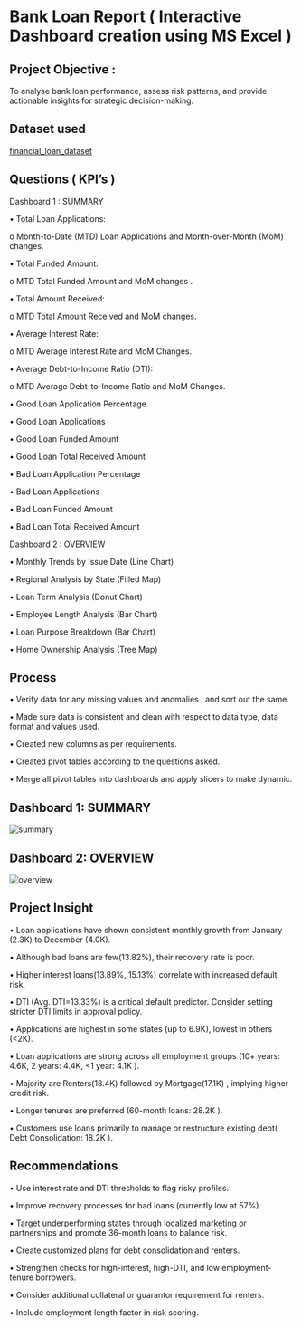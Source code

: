 # Bank Loan Report ( Interactive Dashboard creation using MS Excel )
## Project Objective :
To analyse bank loan performance, assess risk patterns, and provide actionable insights for strategic decision-making.

## Dataset used
<a href="https://github.com/imcodeman24/Bank-Loan-Report/blob/main/financial_loan_dataset.csv">financial_loan_dataset</a>

## Questions ( KPI’s )
Dashboard 1 : SUMMARY

•	Total Loan Applications: 

o	Month-to-Date (MTD) Loan Applications and Month-over-Month (MoM) changes.

•	Total Funded Amount: 

o	MTD Total Funded Amount  and   MoM changes .

•	Total Amount Received: 

o	MTD Total Amount Received  and  MoM changes.

•	Average Interest Rate: 

o	MTD Average Interest Rate and MoM Changes.

•	Average Debt-to-Income Ratio (DTI): 

o	MTD Average Debt-to-Income Ratio and MoM Changes.

•	Good Loan Application Percentage

•	Good Loan Applications

•	Good Loan Funded Amount

•	Good Loan Total Received Amount

•	Bad Loan Application Percentage

•	Bad Loan Applications

•	Bad Loan Funded Amount

•	Bad Loan Total Received Amount

Dashboard 2 : OVERVIEW

•	Monthly Trends by Issue Date (Line Chart)

•	Regional Analysis by State (Filled Map)

•	Loan Term Analysis (Donut Chart)

•	Employee Length Analysis (Bar Chart)

•	Loan Purpose Breakdown (Bar Chart)

•	Home Ownership Analysis (Tree Map)

## Process

•	Verify data for any missing values and anomalies , and sort out the same.

•	Made sure data is consistent and clean with respect to data type, data format and values used.

•	Created new columns as per requirements.

•	Created pivot tables according to the questions asked.

•	Merge all pivot tables into  dashboards  and apply slicers to make dynamic.

## Dashboard 1: SUMMARY
![summary](https://github.com/user-attachments/assets/7bbfb059-0d0b-45c4-ae64-47276b85461b)


## Dashboard 2: OVERVIEW
![overview](https://github.com/user-attachments/assets/a6bd14bc-71e7-4deb-be91-b78469b60446)


## Project Insight

•	Loan applications have shown consistent monthly growth from January (2.3K) to December (4.0K).

•	Although bad loans are few(13.82%), their recovery rate is poor.

•	Higher interest loans(13.89%, 15.13%) correlate with increased default risk.

•	DTI (Avg. DTI=13.33%) is a critical default predictor. Consider setting stricter DTI limits in approval policy.

•	Applications are highest in some states (up to 6.9K), lowest in others (<2K).

•	Loan applications are strong across all employment groups (10+ years: 4.6K, 2 years: 4.4K, <1 year: 4.1K ). 

•	Majority are Renters(18.4K)  followed by Mortgage(17.1K) , implying higher credit risk. 

•	Longer tenures are preferred (60-month loans: 28.2K ).

•	Customers use loans primarily to manage or restructure existing debt( Debt Consolidation: 18.2K ).

## Recommendations

•	Use interest rate and DTI thresholds to flag risky profiles.

•	Improve recovery processes for bad loans (currently low at 57%).

•	Target underperforming states through localized marketing or partnerships and promote 36-month loans to balance risk.

•	Create customized plans for debt consolidation and renters.

•	Strengthen checks for high-interest, high-DTI, and low employment-tenure borrowers.

•	Consider additional collateral or guarantor requirement for renters.

•	Include employment length factor in risk scoring.


